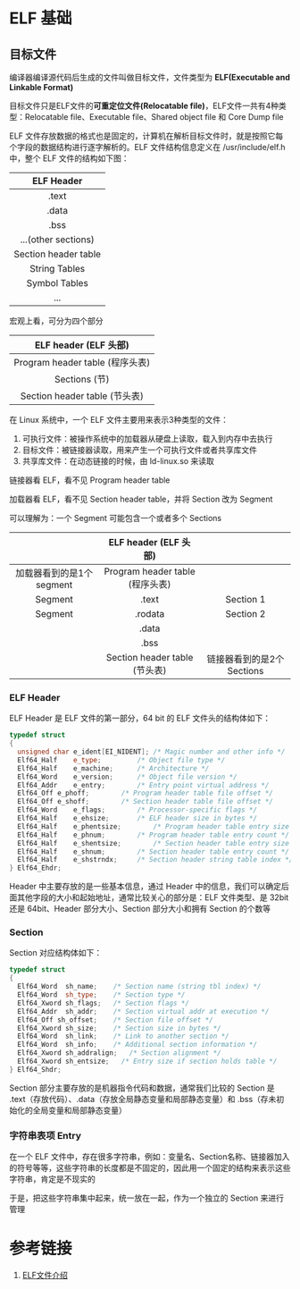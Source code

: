# ELF 基础

## 目标文件

编译器编译源代码后生成的文件叫做目标文件，文件类型为 **ELF(Executable and Linkable Format)**

目标文件只是ELF文件的**可重定位文件(Relocatable file)**，ELF文件一共有4种类型：Relocatable file、Executable file、Shared object file 和 Core Dump file

ELF 文件存放数据的格式也是固定的，计算机在解析目标文件时，就是按照它每个字段的数据结构进行逐字解析的。ELF 文件结构信息定义在 /usr/include/elf.h 中，整个 ELF 文件的结构如下图：

| ELF Header |
| :--: |
| .text |
| .data |
| .bss |
| ...(other sections) |
| Section header table |
| String Tables |
| Symbol Tables |
| ... |

宏观上看，可分为四个部分

| ELF header (ELF 头部) |
| :--: |
| Program header table (程序头表) |
| Sections (节) |
| Section header table (节头表) |

在 Linux 系统中，一个 ELF 文件主要用来表示3种类型的文件：

1. 可执行文件：被操作系统中的加载器从硬盘上读取，载入到内存中去执行
2. 目标文件：被链接器读取，用来产生一个可执行文件或者共享库文件
3. 共享库文件：在动态链接的时候，由 ld-linux.so 来读取

链接器看 ELF，看不见 Program header table

加载器看 ELF，看不见 Section header table，并将 Section 改为 Segment

可以理解为：一个 Segment 可能包含一个或者多个 Sections

| | ELF header (ELF 头部) | |
|:--: | :--: | :--: |
| 加载器看到的是1个segment | Program header table (程序头表) | |
| Segment | .text | Section 1 |
| Segment | .rodata | Section 2 |
| | .data | |
| | .bss | |
| | Section header table (节头表) | 链接器看到的是2个 Sections |

### ELF Header

ELF Header 是 ELF 文件的第一部分，64 bit 的 ELF 文件头的结构体如下：

```cpp
typedef struct
{
  unsigned char e_ident[EI_NIDENT]; /* Magic number and other info */
  Elf64_Half    e_type;         /* Object file type */
  Elf64_Half    e_machine;      /* Architecture */
  Elf64_Word    e_version;      /* Object file version */
  Elf64_Addr    e_entry;        /* Entry point virtual address */
  Elf64_Off e_phoff;        /* Program header table file offset */
  Elf64_Off e_shoff;        /* Section header table file offset */
  Elf64_Word    e_flags;        /* Processor-specific flags */
  Elf64_Half    e_ehsize;       /* ELF header size in bytes */
  Elf64_Half    e_phentsize;        /* Program header table entry size */
  Elf64_Half    e_phnum;        /* Program header table entry count */
  Elf64_Half    e_shentsize;        /* Section header table entry size */
  Elf64_Half    e_shnum;        /* Section header table entry count */
  Elf64_Half    e_shstrndx;     /* Section header string table index */
} Elf64_Ehdr;
```

Header 中主要存放的是一些基本信息，通过 Header 中的信息，我们可以确定后面其他字段的大小和起始地址，通常比较关心的部分是：ELF 文件类型、是 32bit 还是 64bit、Header 部分大小、Section 部分大小和拥有 Section 的个数等

### Section

Section 对应结构体如下：

```cpp
typedef struct
{
  Elf64_Word  sh_name;    /* Section name (string tbl index) */
  Elf64_Word  sh_type;    /* Section type */
  Elf64_Xword sh_flags;   /* Section flags */
  Elf64_Addr  sh_addr;    /* Section virtual addr at execution */
  Elf64_Off sh_offset;    /* Section file offset */
  Elf64_Xword sh_size;    /* Section size in bytes */
  Elf64_Word  sh_link;    /* Link to another section */
  Elf64_Word  sh_info;    /* Additional section information */
  Elf64_Xword sh_addralign;   /* Section alignment */
  Elf64_Xword sh_entsize;   /* Entry size if section holds table */
} Elf64_Shdr;
```

Section 部分主要存放的是机器指令代码和数据，通常我们比较的 Section 是 .text（存放代码）、.data（存放全局静态变量和局部静态变量）和 .bss（存未初始化的全局变量和局部静态变量）

### 字符串表项 Entry

在一个 ELF 文件中，存在很多字符串，例如：变量名、Section名称、链接器加入的符号等等，这些字符串的长度都是不固定的，因此用一个固定的结构来表示这些字符串，肯定是不现实的

于是，把这些字符串集中起来，统一放在一起，作为一个独立的 Section 来进行管理

# 参考链接

1. [ELF文件介绍](https://blog.csdn.net/nirendao/article/details/123883856)
